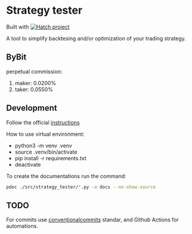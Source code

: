 # Strategy tester

Built with [![Hatch project](https://img.shields.io/badge/%F0%9F%A5%9A-Hatch-4051b5.svg)](https://github.com/pypa/hatch)

A tool to simplify backtesing and/or optimization of your trading strategy.

## ByBit

perpetual commission:
  
  1. maker: 0.0200%
  2. taker: 0.0550%

## Development

Follow the official [instructions](https://packaging.python.org/en/latest/tutorials/packaging-projects/)

How to use virtual environment:

- python3 -m venv .venv
- source .venv/bin/activate
- pip install -r requirements.txt
- deactivate

To create the documentations run the command:

```bash
pdoc ./src/strategy_tester/*.py -o docs --no-show-source
```

## TODO

For commits use [conventionalcommits](https://www.conventionalcommits.org/en/v1.0.0/) standar, and Github Actions for automations.
